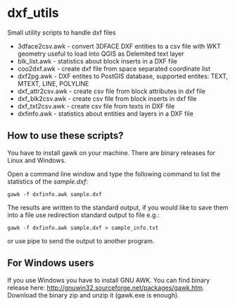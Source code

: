 # dxf_utils
Small utility scripts to handle dxf files

* 3dface2csv.awk - convert 3DFACE DXF entities to a csv file with WKT geometry useful to load into QGIS as Delemited text layer
* blk_list.awk - statistics about block inserts in a DXF file
* coo2dxf.awk - create dxf file from space separated coordinate list
* dxf2pg.awk - DXF entites to PostGIS database, supported entites: TEXT, MTEXT, LINE, POLYLINE
* dxf_attr2csv.awk - create csv file from block attributes in dxf file
* dxf_blk2csv.awk - create csv file from block inserts in dxf file
* dxf_txt2csv.awk - create csv file from texts in DXF file
* dxfinfo.awk - statistics about entities and layers in a DXF file

## How to use these scripts?

You have to install gawk on your machine. There are binary releases for Linux and Windows.

Open a command line window and type the following command to list the statistics of the *sample.dxf*:

```
gawk -f dxfinfo.awk sample.dxf
```

The results are written to the standard output, if you would like to save them 
into a file use redirection standard output to file e.g.:

```
gawk -f dxfinfo.awk sample.dxf > sample_info.txt
```

or use pipe to send the output to another program.

## For Windows users

If you use Windows you have to install GNU AWK. You can find binary release here: http://gnuwin32.sourceforge.net/packages/gawk.htm. Download the binary zip and unzip it (gawk.exe is enough).

